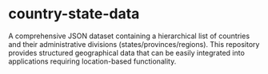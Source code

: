# country-state-data
A comprehensive JSON dataset containing a hierarchical list of countries and their administrative divisions (states/provinces/regions). This repository provides structured geographical data that can be easily integrated into applications requiring location-based functionality.
